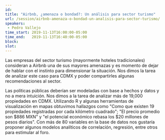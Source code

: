 ```yaml
---
id: 
title: "Airbnb, ¿amenaza o bondad?: Un análisis para sector turismo"
url: /session/airbnb-amenaza-o-bondad-un-analisis-para-sector-turismo/
speakers:
 - Pedro Vallejo
time_start: 2019-11-13T16:00:00-05:00
time_end:   2019-11-13T16:40:00-05:00
block: 
slot: 
---
```


Las empresas del sector turismo (mayormente hoteles tradicionales) consideran a Airbnb una de sus mayores amenazas y es momento de dejar de hablar con el instinto para dimensionar la situación. Nos dimos la tarea de analizar este caso para CDMX y poder compartirles algunas recomendaciones al sector.

Las políticas públicas deberían ser modeladas con base a hechos y datos y no a mera intuición. Nos dimos a la tarea de analizar más de 19,000 propiedades en CDMX. Utilizando R y algunas herramientas de visualización en mapas obtuvimos hallazgos como "Como que existen 19 propiedades registradas por cada kilómetro cuadrado"; "El precio promedio son $886 MXN" y "el potencial económico rebasa los $20 millones de pesos diarios". Con más de 80 variables en la base de datos nos gustaría proponer algunos modelos analíticos de correlación, regresión, entre otros para estimular al foro.